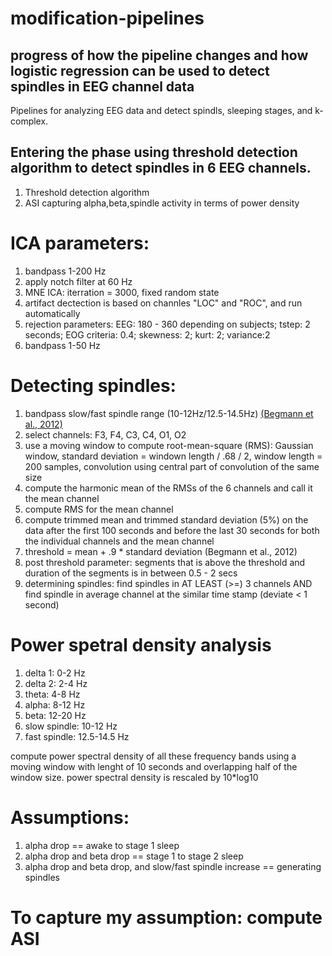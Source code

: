# modification-pipelines
## progress of how the pipeline changes and how logistic regression can be used to detect spindles in EEG channel data

Pipelines for analyzing EEG data and detect spindls, sleeping stages, and k-complex. 

## Entering the phase using threshold detection algorithm to detect spindles in 6 EEG channels. 
 1. Threshold detection algorithm
 2. ASI capturing alpha,beta,spindle activity in terms of power density


# ICA parameters:
1. bandpass 1-200 Hz
2. apply notch filter at 60 Hz
3. MNE ICA: iterration = 3000, fixed random state
4. artifact dectection is based on channles "LOC" and "ROC", and run automatically
5. rejection parameters: EEG: 180 - 360 depending on subjects; tstep: 2 seconds; EOG criteria: 0.4; skewness: 2; kurt: 2; variance:2
6. bandpass 1-50 Hz

# Detecting spindles:
1. bandpass slow/fast spindle range (10-12Hz/12.5-14.5Hz) [(Begmann et al., 2012)](http://www.ncbi.nlm.nih.gov/pubmed/22037418])
2. select channels: F3, F4, C3, C4, O1, O2
3. use a moving window to compute root-mean-square (RMS): Gaussian window, standard deviation = windown length / .68 / 2, window length = 200 samples, convolution using central part of convolution of the same size
4. compute the harmonic mean of the RMSs of the 6 channels and call it the mean channel
5. compute RMS for the mean channel
6. compute trimmed mean and trimmed standard deviation (5%) on the data after the first 100 seconds and before the last 30 seconds for both the individual channels and the mean channel
7. threshold = mean + .9 * standard deviation (Begmann et al., 2012)
8. post threshold parameter: segments that is above the threshold and duration of the segments is in between 0.5 - 2 secs
9. determining spindles: find spindles in AT LEAST (>=) 3 channels AND find spindle in average channel at the similar time stamp (deviate < 1 second)

# Power spetral density analysis
1. delta 1: 0-2 Hz
2. delta 2: 2-4 Hz
3. theta: 4-8 Hz
4. alpha: 8-12 Hz
5. beta: 12-20 Hz
6. slow spindle: 10-12 Hz
7. fast spindle: 12.5-14.5 Hz

compute power spectral density of all these frequency bands using a moving window with lenght of 10 seconds and overlapping half of the window size.
power spectral density is rescaled by 10*log10

# Assumptions:
1. alpha drop == awake to stage 1 sleep
2. alpha drop and beta drop == stage 1 to stage 2 sleep
3. alpha drop and beta drop, and slow/fast spindle increase == generating spindles

# To capture my assumption: compute ASI

